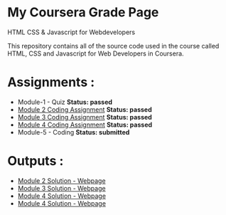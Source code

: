 # My Coursera Grade Page
HTML CSS & Javascript for Webdevelopers

This repository contains all of the source code used in the course called HTML, CSS and Javascript for Web Developers in Coursera.

# Assignments :

* Module-1 - Quiz 
<strong> Status: passed</strong>
* [Module 2 Coding Assignment](https://github.com/jhu-ep-coursera/fullstack-course4/blob/master/assignments/assignment2/Assignment-2.md)
<strong> Status: passed</strong>
* [Module 3 Coding Assignment](https://github.com/jhu-ep-coursera/fullstack-course4/blob/master/assignments/assignment3/Assignment-3.md)
<strong> Status: passed</strong>
* [Module 4 Coding Assignment](https://github.com/jhu-ep-coursera/fullstack-course4/blob/master/assignments/assignment4/Assignment-4.md)
  <strong> Status: passed</strong>
* Module-5 - Coding
<strong> Status: submitted</strong>

# Outputs :

* <a href="https://ysfaydin0.github.io/coursera/module2-solution/index.html" target="_blank">Module 2 Solution - Webpage</a>
* <a href="https://ysfaydin0.github.io/coursera/module3-solution/index.html" target="_blank">Module 3 Solution - Webpage</a>
* <a href="https://ysfaydin0.github.io/coursera/module4-solution/index.html" target="_blank">Module 4 Solution - Webpage</a>
* <a href="https://ysfaydin0.github.io/coursera/module5-solution/index.html" target="_blank">Module 4 Solution - Webpage</a>


